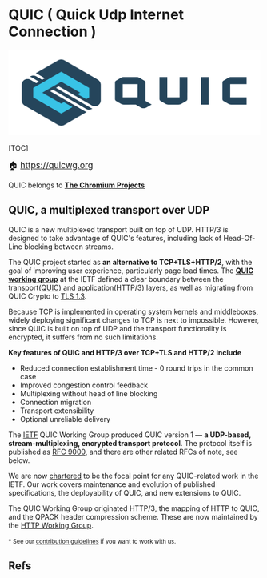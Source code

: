 # QUIC ( Quick Udp Internet Connection )

![QUIC-Badge-Dark-RGB-Horiz](../../../../Assets/Pics/QUIC-Badge-Dark-RGB-Horiz.png)

[TOC]



<big>🏠 https://quicwg.org</big>

QUIC belongs to  [**The Chromium Projects**](https://www.chromium.org/) 



## QUIC, a multiplexed transport over UDP

QUIC is a new multiplexed transport built on top of UDP. HTTP/3 is designed to take advantage of QUIC's features, including lack of Head-Of-Line blocking between streams.

The QUIC project started as **an alternative to TCP+TLS+HTTP/2**, with the goal of improving user experience, particularly page load times. The [**QUIC working group**](https://datatracker.ietf.org/wg/quic/about/) at the IETF defined a clear boundary between the transport([QUIC](https://datatracker.ietf.org/doc/html/rfc9000)) and application(HTTP/3) layers, as well as migrating from QUIC Crypto to [TLS 1.3](https://datatracker.ietf.org/doc/html/rfc8446).

Because TCP is implemented in operating system kernels and middleboxes, widely deploying significant changes to TCP is next to impossible. However, since QUIC is built on top of UDP and the transport functionality is encrypted, it suffers from no such limitations.

**Key features of QUIC and HTTP/3 over TCP+TLS and HTTP/2 include**

- Reduced connection establishment time - 0 round trips in the common case
- Improved congestion control feedback
- Multiplexing without head of line blocking
- Connection migration
- Transport extensibility
- Optional unreliable delivery

The [IETF](https://www.ietf.org/) QUIC Working Group produced QUIC version 1 — **a UDP-based, stream-multiplexing, encrypted transport protocol**. The protocol itself is published as [RFC 9000](https://www.rfc-editor.org/rfc/rfc9000.html), and there are other related RFCs of note, see below.

We are now [chartered](https://datatracker.ietf.org/wg/quic/about/) to be the focal point for any QUIC-related work in the IETF. Our work covers maintenance and evolution of published specifications, the deployability of QUIC, and new extensions to QUIC.

The QUIC Working Group originated HTTP/3, the mapping of HTTP to QUIC, and the QPACK header compression scheme. These are now maintained by the [HTTP Working Group](https://httpwg.org/).



<small>* See our [contribution guidelines](https://github.com/quicwg/base-drafts/blob/master/CONTRIBUTING.md) if you want to work with us.</small>



## Refs

[The Road to QUIC]: https://blog.cloudflare.com/the-road-to-quic/
[科普：QUIC协议原理分析 - 腾讯技术工程的文章 - 知乎]: https://zhuanlan.zhihu.com/p/32553477
[让互联网更快的协议，QUIC在腾讯的实践及性能优化 - 腾讯技术工程的文章 - 知乎]: https://zhuanlan.zhihu.com/p/32560981



